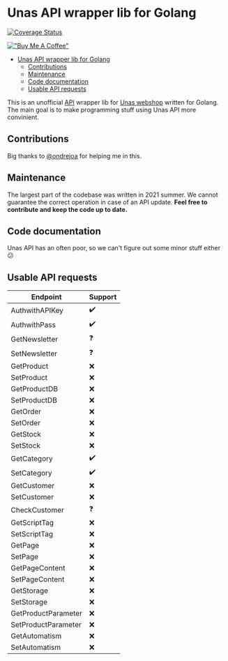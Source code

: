 # Unas API wrapper lib for Golang
[![Coverage Status](https://coveralls.io/repos/github/perryd01/unaswrappergo/badge.svg?branch=main)](https://coveralls.io/github/perryd01/unaswrappergo?branch=main)

[!["Buy Me A Coffee"](https://www.buymeacoffee.com/assets/img/custom_images/orange_img.png)](https://www.buymeacoffee.com/perrydlol)

- [Unas API wrapper lib for Golang](#unas-api-wrapper-lib-for-golang)
  - [Contributions](#contributions)
  - [Maintenance](#maintenance)
  - [Code documentation](#code-documentation)
  - [Usable API requests](#usable-api-requests)


This is an unofficial [API](https://unas.hu/tudastar/api) wrapper lib for [Unas webshop](https://unas.hu/) written for Golang. The main goal is to make programming stuff using Unas API more convinient.
## Contributions
Big thanks to [@ondrejoa](https://github.com/ondrejoa) for helping me in this.

## Maintenance
The largest part of the codebase was written in 2021 summer. We cannot guarantee the correct operation in case of an API update. **Feel free to contribute and keep the code up to date.**

## Code documentation
Unas API has an often poor, so we can't figure out some minor stuff either :confused:

## Usable API requests

Endpoint | Support |
--- | --- |
AuthwithAPIKey | :heavy_check_mark:
AuthwithPass | :heavy_check_mark:
GetNewsletter | :question:
SetNewsletter | :question:
GetProduct | :x:
SetProduct | :x:
GetProductDB | :x:
SetProductDB | :x:
GetOrder | :x:
SetOrder | :x:
GetStock | :x:
SetStock | :x:
GetCategory | :heavy_check_mark:
SetCategory | :heavy_check_mark:
GetCustomer | :x:
SetCustomer | :x:
CheckCustomer | :question:
GetScriptTag | :x:
SetScriptTag | :x:
GetPage | :x:
SetPage | :x:
GetPageContent | :x:
SetPageContent | :x:
GetStorage | :x:
SetStorage | :x:
GetProductParameter | :x:
SetProductParameter | :x:
GetAutomatism | :x:
SetAutomatism | :x: